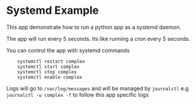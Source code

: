 # Systemd Example

This app demonstrate how to run a python app as a systemd daemon.

The app will run every 5 seconds. Its like running a cron every 5 seconds.

You can control the app with systemd commands

```
    systemctl restart complex
    systemctl start complex
    systemctl stop complex
    systemctl enable complex
```

Logs will go to `/var/log/messages` and will be managed by `journalctl` e.g `journalctl -u complex -f` to follow this app specific logs
